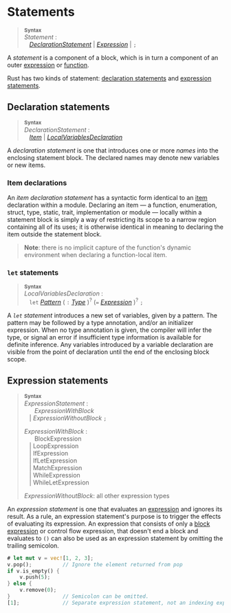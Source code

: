 # Statements

> **<sup>Syntax</sup>**  
> _Statement_ :  
> &nbsp;&nbsp; [_DeclarationStatement_] | [_Expression_] | `;`  

<!-- FIXME what kinds of statements need a semicolon? -->
<!-- FIXME explain whether Rust uses semicolons as separators (like pascal) or as terminators (like C) -->

[_DeclarationStatement_]: #declaration-statements
[_ExpressionStatement_]: #expression-statements

A _statement_ is a component of a block, which is in turn a component of an
outer [expression](expressions.html) or [function](items.html#functions).

Rust has two kinds of statement: [declaration
statements](#declaration-statements) and [expression
statements](#expression-statements).

## Declaration statements

> **<sup>Syntax</sup>**  
> _DeclarationStatement_ :  
> &nbsp;&nbsp; [_Item_] | [_LocalVariablesDeclaration_]

[_LocalVariablesDeclaration_]: #let-statements

A _declaration statement_ is one that introduces one or more *names* into the
enclosing statement block. The declared names may denote new variables or new
items.

### Item declarations

An _item declaration statement_ has a syntactic form identical to an
[item](items.html) declaration within a module. Declaring an item &mdash; a
function, enumeration, struct, type, static, trait, implementation or module
&mdash; locally within a statement block is simply a way of restricting its
scope to a narrow region containing all of its uses; it is otherwise identical
in meaning to declaring the item outside the statement block.

> **Note**: there is no implicit capture of the function's dynamic environment when
> declaring a function-local item.

### `let` statements

> **<sup>Syntax</sup>**  
> _LocalVariablesDeclaration_ :  
> &nbsp;&nbsp; `let` [_Pattern_]&nbsp;( `:` [_Type_] )<sup>?</sup> (`=` [_Expression_] )<sup>?</sup> `;`

A _`let` statement_ introduces a new set of variables, given by a pattern. The
pattern may be followed by a type annotation, and/or an initializer expression.
When no type annotation is given, the compiler will infer the type, or signal
an error if insufficient type information is available for definite inference.
Any variables introduced by a variable declaration are visible from the point of
declaration until the end of the enclosing block scope.

## Expression statements

> **<sup>Syntax</sup>**  
> _ExpressionStatement_ :  
> &nbsp;&nbsp; &nbsp;&nbsp; _ExpressionWithBlock_  
> &nbsp;&nbsp; | _ExpressionWithoutBlock_ `;`  
>  
> _ExpressionWithBlock_ :  
> &nbsp;&nbsp; &nbsp;&nbsp; BlockExpression  
> &nbsp;&nbsp; | LoopExpression  
> &nbsp;&nbsp; | IfExpression  
> &nbsp;&nbsp; | IfLetExpression  
> &nbsp;&nbsp; | MatchExpression  
> &nbsp;&nbsp; | WhileExpression  
> &nbsp;&nbsp; | WhileLetExpression  
>  
> _ExpressionWithoutBlock_: all other expression types

An _expression statement_ is one that evaluates an
[expression](expressions.html) and ignores its result. As a rule, an expression
statement's purpose is to trigger the effects of evaluating its expression.
An expression that consists of only a [block
expression](expressions.html#block-expressions) or control flow expression,
that doesn't end a block and evaluates to `()` can also be used as an
expression statement by omitting the trailing semicolon.

```rust
# let mut v = vec![1, 2, 3];
v.pop();          // Ignore the element returned from pop
if v.is_empty() {
    v.push(5);
} else {
    v.remove(0);
}                 // Semicolon can be omitted.
[1];              // Separate expression statement, not an indexing expression.
```

[_Item_]: items.html
[_Pattern_]: patterns.html
[_Type_]: types.html
[_Expression_]: expressions.html
